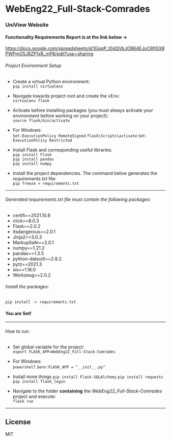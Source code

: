 # WebEng22_Full-Stack-Comrades

### UniView Website

#### Functionality Requirements Report is at the link below -> 
https://docs.google.com/spreadsheets/d/1GqqP_t0dQVbJOB64EJoC6flGX8PWPmG5JRZP1xR_mP8/edit?usp=sharing

###### Project Environment Setup

- Create a virtual Python environment:\
```pip install virtualenv```

- Navigate towards project root and create the vEnv:\
```virtualenv flask```

- Activate before installing packages (you must always activate your environment before working on your project):\
```source flask/bin/activate```

- For Windows:\
```Set-ExecutionPolicy RemoteSigned```
```flask\Scripts\activate```
```Set-ExecutionPolicy Restricted```

- Install Flask and corresponding useful libraries:\
```pip install Flask```\
```pip install pandas```\
```pip install numpy```

- Install the project dependencies. The command below generates the  *requirements.txt* file:\
```pip freeze > requirements.txt```
___
###### Generated *requirements.txt* file must contain the following packages:
- certifi==2021.10.8
- click==8.0.3
-  Flask==2.0.2
-  itsdangerous==2.0.1
-  Jinja2==3.0.3
-  MarkupSafe==2.0.1
-  numpy==1.21.2
-  pandas==1.3.5
-  python-dateutil==2.8.2
-  pytz==2021.3
-  six==1.16.0
-  Werkzeug==2.0.2

###### Install the packages:
```pip install -r requirements.txt```

#### You are Set!
___

###### How to run:

- Set global variable for the project:\
```export FLASK_APP=WebEng22_Full-Stack-Comrades```
- For Windows:\
```powershell```
```$env:FLASK_APP = "__init__.py"```

- Install more things
```pip install Flask-SQLAlchemy```
```pip install requests```
```pip install flask_login```

- Navigate to the folder **containing** the *WebEng22_Full-Stack-Comrades* project and execute:\
```flask run```
___

## License

MIT
